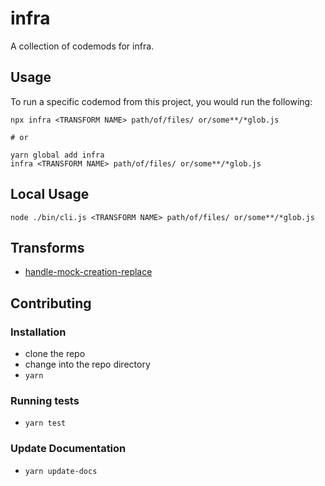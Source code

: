 # infra


A collection of codemods for infra.

## Usage

To run a specific codemod from this project, you would run the following:

```
npx infra <TRANSFORM NAME> path/of/files/ or/some**/*glob.js

# or

yarn global add infra
infra <TRANSFORM NAME> path/of/files/ or/some**/*glob.js
```

## Local Usage
```
node ./bin/cli.js <TRANSFORM NAME> path/of/files/ or/some**/*glob.js
```

## Transforms

<!--TRANSFORMS_START-->
* [handle-mock-creation-replace](transforms/handle-mock-creation-replace/README.md)
<!--TRANSFORMS_END-->

## Contributing

### Installation

* clone the repo
* change into the repo directory
* `yarn`

### Running tests

* `yarn test`

### Update Documentation

* `yarn update-docs`